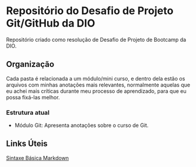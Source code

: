 # Repositório do Desafio de Projeto Git/GitHub da DIO
Repositório criado como resolução de Desafio de Projeto de Bootcamp da DIO.

## Organização
Cada pasta é relacionada a um módulo/mini curso, e dentro dela estão os arquivos com minhas anotações mais relevantes, normalmente aquelas que eu achei mais críticas durante meu processo de aprendizado, para que eu possa fixá-las melhor.

### Estrutura atual
 - Módulo Git: Apresenta anotações sobre o curso de Git.

## Links Úteis
[Sintaxe Básica Markdown](https://www.markdownguide.org/getting-started/)
